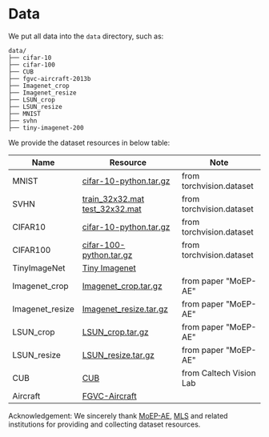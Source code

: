 # Data

We put all data into the `data` directory, such as:

```text
data/
├── cifar-10
├── cifar-100
├── CUB
├── fgvc-aircraft-2013b
├── Imagenet_crop
├── Imagenet_resize
├── LSUN_crop
├── LSUN_resize
├── MNIST
├── svhn
├── tiny-imagenet-200
```

We provide the dataset resources in below table:

| Name            | Resource                                                                                                                                          | Note                     |
|-----------------|---------------------------------------------------------------------------------------------------------------------------------------------------|--------------------------|
| MNIST           | [cifar-10-python.tar.gz](https://www.cs.toronto.edu/~kriz/cifar-10-python.tar.gz)                                                                 | from torchvision.dataset |
| SVHN            | [train_32x32.mat](http://ufldl.stanford.edu/housenumbers/train_32x32.mat) [test_32x32.mat](http://ufldl.stanford.edu/housenumbers/test_32x32.mat) | from torchvision.dataset |
| CIFAR10         | [cifar-10-python.tar.gz](https://www.cs.toronto.edu/~kriz/cifar-10-python.tar.gz)                                                                 | from torchvision.dataset |
| CIFAR100        | [cifar-100-python.tar.gz](https://www.cs.toronto.edu/~kriz/cifar-100-python.tar.gz)                                                               | from torchvision.dataset |
| TinyImageNet    | [Tiny Imagenet](https://github.com/rmccorm4/Tiny-Imagenet-200)                                                                                    |                          |
| Imagenet_crop   | [Imagenet_crop.tar.gz](https://github.com/sjy-1995/MoEP-AE-OSR-code/blob/master/da1tasets/OOD_datasets/Imagenet_crop.tar.gz)                      | from paper "MoEP-AE"     |
| Imagenet_resize | [Imagenet_resize.tar.gz](https://github.com/sjy-1995/MoEP-AE-OSR-code/blob/master/datasets/OOD_datasets/Imagenet_resize.tar.gz)                   | from paper "MoEP-AE"     |
| LSUN_crop       | [LSUN_crop.tar.gz](https://github.com/sjy-1995/MoEP-AE-OSR-code/blob/master/datasets/OOD_datasets/LSUN_crop.tar.gz)                               | from paper "MoEP-AE"     |
| LSUN_resize     | [LSUN_resize.tar.gz](https://github.com/sjy-1995/MoEP-AE-OSR-code/blob/master/datasets/OOD_datasets/LSUN_resize.tar.gz)                           | from paper "MoEP-AE"     |
| CUB             | [CUB](http://www.vision.caltech.edu/datasets/cub_200_2011/)                                                                                       | from Caltech Vision Lab  |
| Aircraft        | [FGVC-Aircraft](https://www.robots.ox.ac.uk/~vgg/data/fgvc-aircraft/)                                                                             |                          |

Acknowledgement: We sincerely thank [MoEP-AE](https://github.com/sjy-1995/MoEP-AE-OSR-code), [MLS](https://www.robots.ox.ac.uk/~vgg/research/osr/) and related institutions for providing and collecting dataset resources.

